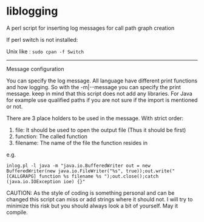 # liblogging
A perl script for inserting log messages for call path graph creation

If perl switch is not installed:

Unix like : `sudo cpan -f Switch`

------
Message configuration

You can specify the log message. All language have different print functions and
how logging. So with the -m|--message you can specify the print message. keep in
mind that this script does not add any libraries. For Java for example use
qualified paths if you are not sure if the import is mentioned or not.

There are 3 place holders to be used in the message.
With strict order:

1. file: It should be used to open the output file (Thus it should be first)
2. function: The called function
3. filename: The name of the file the function resides in

e.g.

```
inlog.pl -l java -m "java.io.BufferedWriter out = new BufferedWriter(new java.io.FileWriter("%s", true));out.write("[CALLGRAPG] function %s filename %s ");out.close();catch (java.io.IOException ioe) {}"
```


CAUTION: As the style of coding is something personal and can be changed this
script can miss or add strings where it should not. I will try to minimize this
risk but you should always look a bit of yourself. May it compile.
